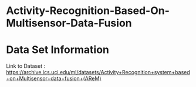 # Activity-Recognition-Based-On-Multisensor-Data-Fusion


# Data Set Information

Link to Dataset  : https://archive.ics.uci.edu/ml/datasets/Activity+Recognition+system+based+on+Multisensor+data+fusion+(AReM)

